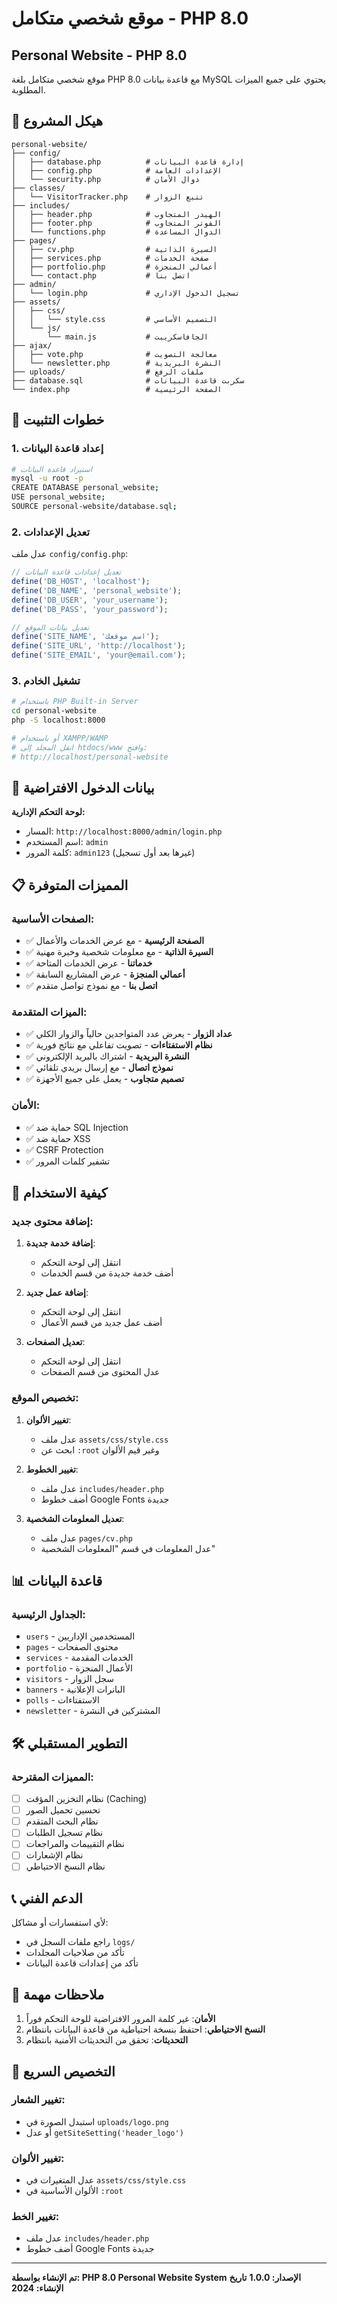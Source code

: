 # موقع شخصي متكامل - PHP 8.0
## Personal Website - PHP 8.0

موقع شخصي متكامل بلغة PHP 8.0 مع قاعدة بيانات MySQL يحتوي على جميع الميزات المطلوبة.

## 📁 هيكل المشروع

```
personal-website/
├── config/
│   ├── database.php          # إدارة قاعدة البيانات
│   ├── config.php            # الإعدادات العامة
│   └── security.php          # دوال الأمان
├── classes/
│   └── VisitorTracker.php    # تتبع الزوار
├── includes/
│   ├── header.php            # الهيدر المتجاوب
│   ├── footer.php            # الفوتر المتجاوب
│   └── functions.php         # الدوال المساعدة
├── pages/
│   ├── cv.php                # السيرة الذاتية
│   ├── services.php          # صفحة الخدمات
│   ├── portfolio.php         # أعمالي المنجزة
│   └── contact.php           # اتصل بنا
├── admin/
│   └── login.php             # تسجيل الدخول الإداري
├── assets/
│   ├── css/
│   │   └── style.css         # التصميم الأساسي
│   └── js/
│       └── main.js           # الجافاسكريبت
├── ajax/
│   ├── vote.php              # معالجة التصويت
│   └── newsletter.php        # النشرة البريدية
├── uploads/                  # ملفات الرفع
├── database.sql              # سكربت قاعدة البيانات
└── index.php                 # الصفحة الرئيسية
```

## 🚀 خطوات التثبيت

### 1. إعداد قاعدة البيانات
```bash
# استيراد قاعدة البيانات
mysql -u root -p
CREATE DATABASE personal_website;
USE personal_website;
SOURCE personal-website/database.sql;
```

### 2. تعديل الإعدادات
عدل ملف `config/config.php`:
```php
// تعديل إعدادات قاعدة البيانات
define('DB_HOST', 'localhost');
define('DB_NAME', 'personal_website');
define('DB_USER', 'your_username');
define('DB_PASS', 'your_password');

// تعديل بيانات الموقع
define('SITE_NAME', 'اسم موقعك');
define('SITE_URL', 'http://localhost');
define('SITE_EMAIL', 'your@email.com');
```

### 3. تشغيل الخادم
```bash
# باستخدام PHP Built-in Server
cd personal-website
php -S localhost:8000

# أو باستخدام XAMPP/WAMP
# انقل المجلد إلى htdocs/www وافتح:
# http://localhost/personal-website
```

## 🔐 بيانات الدخول الافتراضية

**لوحة التحكم الإدارية:**
- المسار: `http://localhost:8000/admin/login.php`
- اسم المستخدم: `admin`
- كلمة المرور: `admin123` (غيرها بعد أول تسجيل)

## 📋 المميزات المتوفرة

### الصفحات الأساسية:
- ✅ **الصفحة الرئيسية** - مع عرض الخدمات والأعمال
- ✅ **السيرة الذاتية** - مع معلومات شخصية وخبرة مهنية
- ✅ **خدماتنا** - عرض الخدمات المتاحة
- ✅ **أعمالي المنجزة** - عرض المشاريع السابقة
- ✅ **اتصل بنا** - مع نموذج تواصل متقدم

### الميزات المتقدمة:
- ✅ **عداد الزوار** - يعرض عدد المتواجدين حالياً والزوار الكلي
- ✅ **نظام الاستفتاءات** - تصويت تفاعلي مع نتائج فورية
- ✅ **النشرة البريدية** - اشتراك بالبريد الإلكتروني
- ✅ **نموذج اتصال** - مع إرسال بريدي تلقائي
- ✅ **تصميم متجاوب** - يعمل على جميع الأجهزة

### الأمان:
- ✅ حماية ضد SQL Injection
- ✅ حماية ضد XSS
- ✅ CSRF Protection
- ✅ تشفير كلمات المرور

## 🎯 كيفية الاستخدام

### إضافة محتوى جديد:

1. **إضافة خدمة جديدة**:
   - انتقل إلى لوحة التحكم
   - أضف خدمة جديدة من قسم الخدمات

2. **إضافة عمل جديد**:
   - انتقل إلى لوحة التحكم
   - أضف عمل جديد من قسم الأعمال

3. **تعديل الصفحات**:
   - انتقل إلى لوحة التحكم
   - عدل المحتوى من قسم الصفحات

### تخصيص الموقع:

1. **تغيير الألوان**:
   - عدل ملف `assets/css/style.css`
   - ابحث عن `:root` وغير قيم الألوان

2. **تغيير الخطوط**:
   - عدل ملف `includes/header.php`
   - أضف خطوط Google Fonts جديدة

3. **تعديل المعلومات الشخصية**:
   - عدل ملف `pages/cv.php`
   - عدل المعلومات في قسم "المعلومات الشخصية"

## 📊 قاعدة البيانات

### الجداول الرئيسية:
- `users` - المستخدمين الإداريين
- `pages` - محتوى الصفحات
- `services` - الخدمات المقدمة
- `portfolio` - الأعمال المنجزة
- `visitors` - سجل الزوار
- `banners` - البانرات الإعلانية
- `polls` - الاستفتاءات
- `newsletter` - المشتركين في النشرة

## 🛠️ التطوير المستقبلي

### المميزات المقترحة:
- [ ] نظام التخزين المؤقت (Caching)
- [ ] تحسين تحميل الصور
- [ ] نظام البحث المتقدم
- [ ] نظام تسجيل الطلبات
- [ ] نظام التقييمات والمراجعات
- [ ] نظام الإشعارات
- [ ] نظام النسخ الاحتياطي

## 📞 الدعم الفني

لأي استفسارات أو مشاكل:
- راجع ملفات السجل في `logs/`
- تأكد من صلاحيات المجلدات
- تأكد من إعدادات قاعدة البيانات

## 📝 ملاحظات مهمة

1. **الأمان**: غير كلمة المرور الافتراضية للوحة التحكم فوراً
2. **النسخ الاحتياطي**: احتفظ بنسخة احتياطية من قاعدة البيانات بانتظام
3. **التحديثات**: تحقق من التحديثات الأمنية بانتظام

## 🎨 التخصيص السريع

### تغيير الشعار:
- استبدل الصورة في `uploads/logo.png`
- أو عدل `getSiteSetting('header_logo')`

### تغيير الألوان:
- عدل المتغيرات في `assets/css/style.css`
- الألوان الأساسية في `:root`

### تغيير الخط:
- عدل ملف `includes/header.php`
- أضف خطوط Google Fonts جديدة

---
**تم الإنشاء بواسطة: PHP 8.0 Personal Website System**
**الإصدار: 1.0.0**
**تاريخ الإنشاء: 2024**
